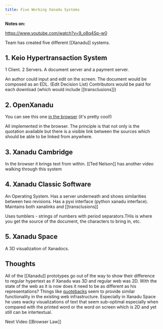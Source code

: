 ```yaml
---
title: Five Working Xanadu Systems
---
```


**Notes on:** 

https://www.youtube.com/watch?v=9_o8q4Sp-w0

Team has created five different [[Xanadu]] systems.

## 1. Keio Hypertransaction System
1 Client. 2 Servers. A document server and a payment server. 

An author could input and edit on the screen. The document would be composed as an EDL. (Edit Decision List) Contributors would be paid for each download (which would include [[transclusions]])

## 2. OpenXanadu

You can see this one [in the browser](http://xanadu.com/xanademos/MoeJusteOrigins.html) (it's pretty cool!)

All implemented in the browser. The principle is that not only is the quotation available but there is a visible link between the sources which should be able to be linked from anywhere. 

## 3. Xanadu Cambridge
In the browser it brings text from within. [[Ted Nelson]] has another video walking through this system

## 4. Xanadu Classic Software
An Operating System. Has a server underneath and shows similarities between two revisions. Has a pyxi interface (python xanadu interface). Maintains both xanalinks and [[transclusions]]

Uses tumblers - strings of numbers with period separators.THis is where you get the source of the document, the characters to bring in, etc.

## 5. Xanadu Space

A 3D visualization of Xanadocs. 

## Thoughts
All of the [[Xanadu]] prototypes go out of the way to show their difference to regular hypertext as if Xanadu was 3D and regular web was 2D. With the state of the web as it is now does it need to be as different as his representations? Things like [quotebacks](https://quotebacks.net/welcome.html) seem to provide similar functionality in the existing web infrastructure. Especially in Xanadu Space he uses wacky visualizations of text that seem sub-optimal especially when compared with the printed word or the word on screen which is 2D and yet still can be intertextual. 

Next Video [[Browser Law]]
